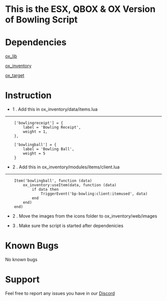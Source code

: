 # This is the ESX, QBOX & OX Version of Bowling Script

# Dependencies
[ox_lib](https://github.com/overextended/ox_lib/releases)

[ox_inventory](https://github.com/overextended/ox_inventory/releases)

[ox_target](https://github.com/overextended/ox_target/releases)

# Instruction
* 1 . Add this in ox_inventory/data/items.lua

------------------------------------

		['bowlingreceipt'] = {
			label = 'Bowling Receipt',
			weight = 1,
		},

		['bowlingball'] = {
			label = 'Bowling Ball',
			weight = 5
		}




* 2 . Add this in ox_inventory/modules/items/client.lua
------------------------------------
		Item('bowlingball', function (data)
			ox_inventory:useItem(data, function (data)
				if data then
					TriggerEvent('bp-bowling:client:itemused', data)
				end
			end)
		end) 
    
* 2 . Move the images from the icons folder to ox_inventory/web/images

* 3 . Make sure the script is started after dependenicies


# Known Bugs
No known bugs

# Support
Feel free to report any issues you have in our [Discord](https://discord.gg/3tyYuMVG)
